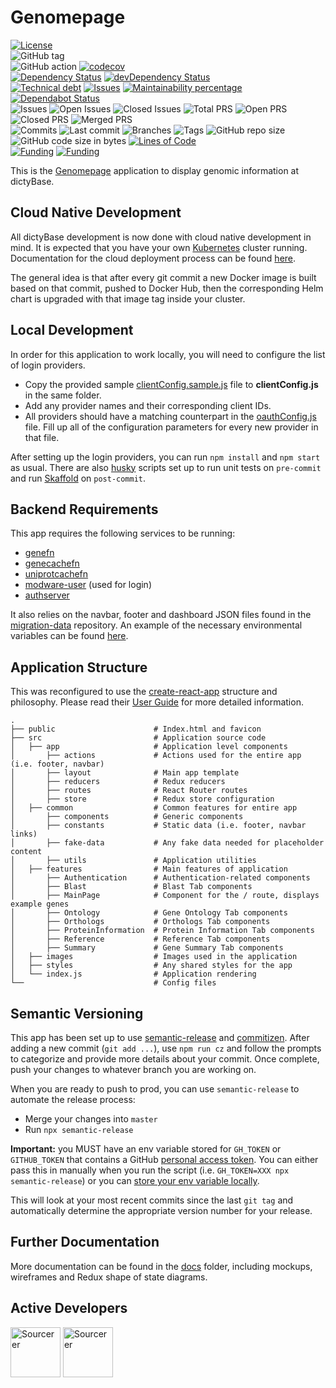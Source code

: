 # Genomepage

[![License](https://img.shields.io/badge/License-BSD%202--Clause-blue.svg)](LICENSE)  
![GitHub tag](https://img.shields.io/github/v/tag/dictyBase/Genomepage)  
![GitHub action](https://github.com/dictyBase/Genomepage/workflows/Node%20CI/badge.svg)
[![codecov](https://codecov.io/gh/dictyBase/Genomepage/branch/develop/graph/badge.svg)](https://codecov.io/gh/dictyBase/Genomepage)  
[![Dependency Status](https://david-dm.org/dictyBase/Genomepage/develop.svg?style=flat-square)](https://david-dm.org/dictyBase/Genomepage/develop)
[![devDependency Status](https://david-dm.org/dictyBase/Genomepage/develop/dev-status.svg?style=flat-square)](https://david-dm.org/dictyBase/Genomepage/develop?type=dev)  
[![Technical debt](https://badgen.net/codeclimate/tech-debt/dictyBase/Genomepage)](https://codeclimate.com/github/dictyBase/Genomepage/trends/technical_debt)
[![Issues](https://badgen.net/codeclimate/issues/dictyBase/Genomepage)](https://codeclimate.com/github/dictyBase/Genomepage/issues)
[![Maintainability percentage](https://badgen.net/codeclimate/maintainability-percentage/dictyBase/Genomepage)](https://codeclimate.com/github/dictyBase/Genomepage)
[![Dependabot Status](https://api.dependabot.com/badges/status?host=github&repo=dictyBase/Genomepage)](https://dependabot.com)  
![Issues](https://badgen.net/github/issues/dictyBase/Genomepage)
![Open Issues](https://badgen.net/github/open-issues/dictyBase/Genomepage)
![Closed Issues](https://badgen.net/github/closed-issues/dictyBase/Genomepage)
![Total PRS](https://badgen.net/github/prs/dictyBase/Genomepage)
![Open PRS](https://badgen.net/github/open-prs/dictyBase/Genomepage)
![Closed PRS](https://badgen.net/github/closed-prs/dictyBase/Genomepage)
![Merged PRS](https://badgen.net/github/merged-prs/dictyBase/Genomepage)  
![Commits](https://badgen.net/github/commits/dictyBase/Genomepage/develop)
![Last commit](https://badgen.net/github/last-commit/dictyBase/Genomepage/develop)
![Branches](https://badgen.net/github/branches/dictyBase/Genomepage)
![Tags](https://badgen.net/github/tags/dictyBase/Genomepage)
![GitHub repo size](https://img.shields.io/github/repo-size/dictyBase/Genomepage?style=plastic)
![GitHub code size in bytes](https://img.shields.io/github/languages/code-size/dictyBase/Genomepage?style=plastic)
[![Lines of Code](https://badgen.net/codeclimate/loc/dictyBase/Genomepage)](https://codeclimate.com/github/dictyBase/Genomepage/code)  
[![Funding](https://badgen.net/badge/NIGMS/Rex%20L%20Chisholm,dictyBase/yellow?list=|)](https://projectreporter.nih.gov/project_info_description.cfm?aid=9476993)
[![Funding](https://badgen.net/badge/NIGMS/Rex%20L%20Chisholm,DSC/yellow?list=|)](https://projectreporter.nih.gov/project_info_description.cfm?aid=9438930)

This is the [Genomepage](https://testdb.dictybase.org/gene/gflB) application to display genomic information at dictyBase.

## Cloud Native Development

All dictyBase development is now done with cloud native development in mind. It is expected
that you have your own [Kubernetes](https://kubernetes.io/) cluster running. Documentation
for the cloud deployment process can be found [here](https://github.com/dictyBase/Migration/tree/master/deployment).

The general idea is that after every git commit a new Docker image is built based on that commit,
pushed to Docker Hub, then the corresponding Helm chart is upgraded with that image tag
inside your cluster.

## Local Development

In order for this application to work locally, you will need to configure the list of
login providers.

- Copy the provided sample [clientConfig.sample.js](src/common/utils/clientConfig.sample.js) file
  to **clientConfig.js** in the same folder.
- Add any provider names and their corresponding client IDs.
- All providers should have a matching counterpart in the
  [oauthConfig.js](src/common/utils/oauthConfig.js) file. Fill up all of the
  configuration parameters for every new provider in that file.

After setting up the login providers, you can run `npm install` and `npm start` as usual.
There are also [husky](https://github.com/typicode/husky) scripts set up to run unit tests
on `pre-commit` and run [Skaffold](https://github.com/GoogleContainerTools/skaffold) on `post-commit`.

## Backend Requirements

This app requires the following services to be running:

- [genefn](https://github.com/dictybase-playground/kubeless-nodefn/tree/master/gene)
- [genecachefn](https://github.com/dictybase-playground/kubeless-nodefn/tree/master/geneids)
- [uniprotcachefn](https://github.com/dictybase-playground/kubeless-nodefn/tree/master/uniprot)
- [modware-user](https://github.com/dictyBase/modware-user) (used for login)
- [authserver](https://github.com/dictyBase/authserver)

It also relies on the navbar, footer and dashboard JSON files found in the
[migration-data](https://github.com/dictyBase/migration-data) repository. An example
of the necessary environmental variables can be found [here](.env.development).

## Application Structure

This was reconfigured to use the [create-react-app](https://github.com/facebook/create-react-app) structure and philosophy. Please read their [User Guide](https://github.com/facebook/create-react-app/blob/master/packages/react-scripts/template/README.md) for more detailed information.

```
.
├── public                      # Index.html and favicon
├── src                         # Application source code
│   ├── app                     # Application level components
│       ├── actions             # Actions used for the entire app (i.e. footer, navbar)
│       ├── layout              # Main app template
│       ├── reducers            # Redux reducers
│       ├── routes              # React Router routes
│       ├── store               # Redux store configuration
│   ├── common                  # Common features for entire app
│       ├── components          # Generic components
│       ├── constants           # Static data (i.e. footer, navbar links)
│       ├── fake-data           # Any fake data needed for placeholder content
│       ├── utils               # Application utilities
│   ├── features                # Main features of application
│       ├── Authentication      # Authentication-related components
│       ├── Blast               # Blast Tab components
│       ├── MainPage            # Component for the / route, displays example genes
│       ├── Ontology            # Gene Ontology Tab components
│       ├── Orthologs           # Orthologs Tab components
│       ├── ProteinInformation  # Protein Information Tab components
│       ├── Reference           # Reference Tab components
│       ├── Summary             # Gene Summary Tab components
│   ├── images                  # Images used in the application
│   ├── styles                  # Any shared styles for the app
│   └── index.js                # Application rendering
└──                             # Config files
```

## Semantic Versioning

This app has been set up to use [semantic-release](https://github.com/semantic-release/semantic-release)
and [commitizen](https://github.com/commitizen/cz-cli). After adding a new commit
(`git add ...`), use `npm run cz` and follow the prompts to categorize and provide
more details about your commit. Once complete, push your changes to whatever branch
you are working on.

When you are ready to push to prod, you can use `semantic-release` to automate the
release process:

- Merge your changes into `master`
- Run `npx semantic-release`

**Important:** you MUST have an env variable stored for `GH_TOKEN` or `GITHUB_TOKEN`
that contains a GitHub [personal access token](https://help.github.com/articles/creating-a-personal-access-token-for-the-command-line/).
You can either pass this in manually when you run the script (i.e. `GH_TOKEN=XXX npx semantic-release`)
or you can [store your env variable locally](https://www.schrodinger.com/kb/1842).

This will look at your most recent commits since the last `git tag` and automatically
determine the appropriate version number for your release.

## Further Documentation

More documentation can be found in the [docs](./docs) folder, including mockups,
wireframes and Redux shape of state diagrams.

## Active Developers

<a href="https://sourcerer.io/wildlifehexagon"><img src="https://sourcerer.io/assets/avatar/wildlifehexagon" height="80px" alt="Sourcerer"></a>
<a href="https://sourcerer.io/cybersiddhu"><img src="https://sourcerer.io/assets/avatar/cybersiddhu" height="80px" alt="Sourcerer"></a>
